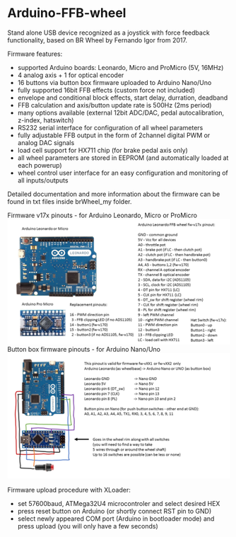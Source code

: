 # Arduino-FFB-wheel
Stand alone USB device recognized as a joystick with force feedback functionality, based on BR Wheel by Fernando Igor from 2017.

Firmware features:
- supported Arduino boards: Leonardo, Micro and ProMicro (5V, 16MHz)
- 4 analog axis + 1 for optical encoder
- 16 buttons via button box firmware uploaded to Arduino Nano/Uno
- fully supported 16bit FFB effects (custom force not included)
- envelope and conditional block effects, start delay, durration, deadband
- FFB calculation and axis/button update rate is 500Hz (2ms period)
- many options available (external 12bit ADC/DAC, pedal autocalibration, z-index, hatswitch)
- RS232 serial interface for configuration of all wheel parameters
- fully adjustable FFB output in the form of 2channel digital PWM or analog DAC signals
- load cell support for HX711 chip (for brake pedal axis only)
- all wheel parameters are stored in EEPROM (and automatically loaded at each powerup)
- wheel control user interface for an easy configuration and monitoring of all inputs/outputs

Detailed documentation and more information about the firmware can be found in txt files inside brWheel_my folder.

Firmware v17x pinouts - for Arduino Leonardo, Micro or ProMicro
![plot](./brWheel_my/Firmware-v17x%20pinout.png)
Button box firmware pinouts - for Arduino Nano/Uno
![plot](./brWheel_my/Firmware-v141%20button%20box%20pinout.png)

Firmware upload procedure with XLoader:
- set 57600baud, ATMega32U4 microcontroler and select desired HEX
- press reset button on Arduino (or shortly connect RST pin to GND)
- select newly appeared COM port (Arduino in bootloader mode) and press upload (you will only have a few seconds)
